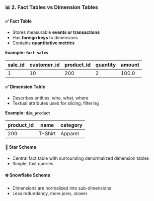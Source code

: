### 📊 2. Fact Tables vs Dimension Tables

#### ✅ Fact Table

* Stores measurable **events or transactions**
* Has **foreign keys** to dimensions
* Contains **quantitative metrics**

**Example: `fact_sales`**

| sale\_id | customer\_id | product\_id | quantity | amount |
| -------- | ------------ | ----------- | -------- | ------ |
| 1        | 10           | 200         | 2        | 100.0  |

#### ✅ Dimension Table

* Describes entities: who, what, where
* Textual attributes used for slicing, filtering

**Example: `dim_product`**

| product\_id | name    | category |
| ----------- | ------- | -------- |
| 200         | T-Shirt | Apparel  |

#### 🌟 Star Schema

* Central fact table with surrounding denormalized dimension tables
* Simple, fast queries

#### ❄️ Snowflake Schema

* Dimensions are normalized into sub-dimensions
* Less redundancy, more joins, slower
